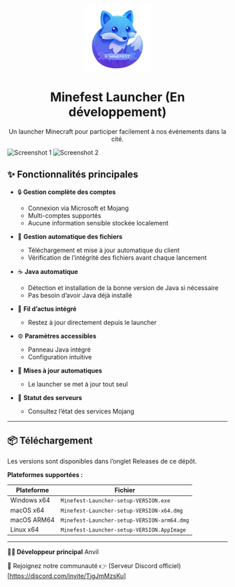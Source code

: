 <p align="center"><img src="./app/assets/images/SealCircle.png" width="150px" height="150px" alt="Minefest"></p>

<h1 align="center">Minefest Launcher (En développement)</h1>

<p align="center">Un launcher Minecraft pour participer facilement à nos événements dans la cité.</p>

![Screenshot 1](https://i.imgur.com/6o7SmH6.png)
![Screenshot 2](https://i.imgur.com/x3B34n1.png)

## ✨ Fonctionnalités principales

* 🔒 **Gestion complète des comptes**
  * Connexion via Microsoft et Mojang
  * Multi-comptes supportés
  * Aucune information sensible stockée localement

* 📂 **Gestion automatique des fichiers**
  * Téléchargement et mise à jour automatique du client
  * Vérification de l’intégrité des fichiers avant chaque lancement

* ☕ **Java automatique**
  * Détection et installation de la bonne version de Java si nécessaire
  * Pas besoin d’avoir Java déjà installé

* 📰 **Fil d’actus intégré**
  * Restez à jour directement depuis le launcher

* ⚙️ **Paramètres accessibles**
  * Panneau Java intégré
  * Configuration intuitive

* 🔁 **Mises à jour automatiques**
  * Le launcher se met à jour tout seul

* 🧭 **Statut des serveurs**
  * Consultez l’état des services Mojang

---

## 📦 Téléchargement

Les versions sont disponibles dans l’onglet Releases de ce dépôt.

**Plateformes supportées :**

| Plateforme     | Fichier                                 |
|----------------|-----------------------------------------|
| Windows x64    | `Minefest-Launcher-setup-VERSION.exe`   |
| macOS x64      | `Minefest-Launcher-setup-VERSION-x64.dmg` |
| macOS ARM64    | `Minefest-Launcher-setup-VERSION-arm64.dmg` |
| Linux x64      | `Minefest-Launcher-setup-VERSION.AppImage` |

---
**👨‍🔧 Développeur principal**
Anvil

📢 Rejoignez notre communauté
👉 (Serveur Discord officiel)[https://discord.com/invite/TjgJmMzsKu]
